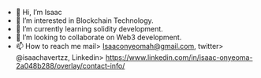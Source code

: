 - 👋 Hi, I’m Isaac
- 👀 I’m interested in Blockchain Technology.
- 🌱 I’m currently learning solidity development.
- 💞️ I’m looking to collaborate on Web3 development.
- 📫 How to reach me mail> Isaaconyeomah@gmail.com, twitter> @isaachavertzz, Linkedin> https://www.linkedin.com/in/isaac-onyeoma-2a048b288/overlay/contact-info/

<!---
Isaaco3349/Isaaco3349 is a ✨ special ✨ repository because its `README.md` (this file) appears on your GitHub profile.
You can click the Preview link to take a look at your changes.
--->
